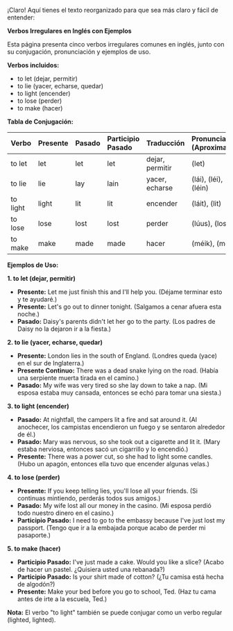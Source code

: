 ¡Claro! Aquí tienes el texto reorganizado para que sea más claro y fácil de entender:

**Verbos Irregulares en Inglés con Ejemplos**

Esta página presenta cinco verbos irregulares comunes en inglés, junto con su conjugación, pronunciación y ejemplos de uso.

**Verbos incluidos:**

*   to let (dejar, permitir)
*   to lie (yacer, echarse, quedar)
*   to light (encender)
*   to lose (perder)
*   to make (hacer)

**Tabla de Conjugación:**

| Verbo   | Presente | Pasado | Participio Pasado | Traducción       | Pronunciación (Aproximada) |
| :------ | :-------- | :----- | :---------------- | :--------------- | :-------------------------- |
| to let  | let       | let    | let               | dejar, permitir  | (let)                        |
| to lie  | lie       | lay    | lain              | yacer, echarse  | (lái), (léi), (léin)       |
| to light | light     | lit    | lit               | encender         | (láit), (lit)               |
| to lose | lose      | lost   | lost              | perder           | (lúus), (lost)              |
| to make | make      | made   | made              | hacer            | (méik), (méid)              |

**Ejemplos de Uso:**

**1. to let (dejar, permitir)**

*   **Presente:** Let me just finish this and I'll help you. (Déjame terminar esto y te ayudaré.)
*   **Presente:** Let's go out to dinner tonight. (Salgamos a cenar afuera esta noche.)
*   **Pasado:** Daisy's parents didn't let her go to the party. (Los padres de Daisy no la dejaron ir a la fiesta.)

**2. to lie (yacer, echarse, quedar)**

*   **Presente:** London lies in the south of England. (Londres queda (yace) en el sur de Inglaterra.)
*   **Presente Continuo:** There was a dead snake lying on the road. (Había una serpiente muerta tirada en el camino.)
*   **Pasado:** My wife was very tired so she lay down to take a nap. (Mi esposa estaba muy cansada, entonces se echó para tomar una siesta.)

**3. to light (encender)**

*   **Pasado:** At nightfall, the campers lit a fire and sat around it. (Al anochecer, los campistas encendieron un fuego y se sentaron alrededor de él.)
*   **Pasado:** Mary was nervous, so she took out a cigarette and lit it. (Mary estaba nerviosa, entonces sacó un cigarrillo y lo encendió.)
*   **Presente:** There was a power cut, so she had to light some candles. (Hubo un apagón, entonces ella tuvo que encender algunas velas.)

**4. to lose (perder)**

*   **Presente:** If you keep telling lies, you'll lose all your friends. (Si continuas mintiendo, perderás todos sus amigos.)
*   **Pasado:** My wife lost all our money in the casino. (Mi esposa perdió todo nuestro dinero en el casino.)
*   **Participio Pasado:** I need to go to the embassy because I've just lost my passport. (Tengo que ir a la embajada porque acabo de perder mi pasaporte.)

**5. to make (hacer)**

*   **Participio Pasado:** I've just made a cake. Would you like a slice? (Acabo de hacer un pastel. ¿Quisiera usted una rebanada?)
*   **Participio Pasado:** Is your shirt made of cotton? (¿Tu camisa está hecha de algodón?)
*   **Presente:** Make your bed before you go to school, Ted. (Haz tu cama antes de irte a la escuela, Ted.)

**Nota:** El verbo "to light" también se puede conjugar como un verbo regular (lighted, lighted).
